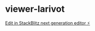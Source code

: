 # viewer-larivot

[Edit in StackBlitz next generation editor ⚡️](https://stackblitz.com/~/github.com/SonaBIMSandroDASILVA/viewer-larivot)